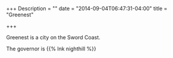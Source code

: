 +++
Description = ""
date = "2014-09-04T06:47:31-04:00"
title = "Greenest"

+++

Greenest is a city on the Sword Coast.

The governor is {{% lnk nighthill %}}